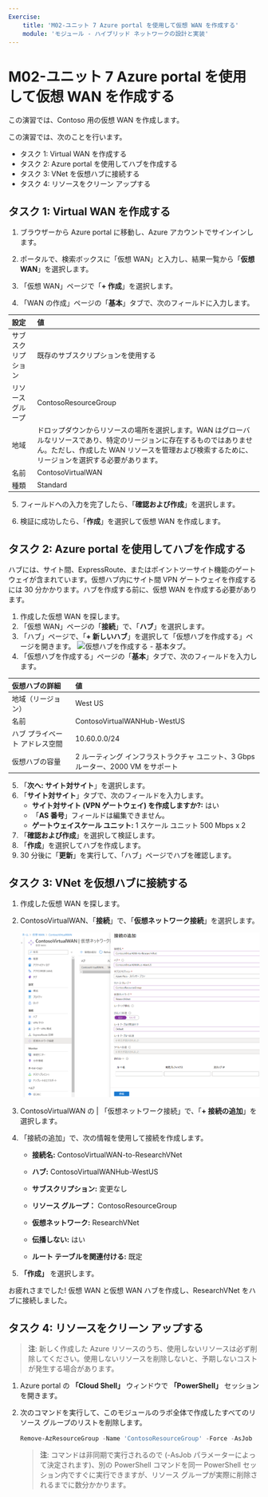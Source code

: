 ```yaml
---
Exercise:
    title: 'M02-ユニット 7 Azure portal を使用して仮想 WAN を作成する'
    module: 'モジュール - ハイブリッド ネットワークの設計と実装'
---
```


# M02-ユニット 7 Azure portal を使用して仮想 WAN を作成する


この演習では、Contoso 用の仮想 WAN を作成します。

この演習では、次のことを行います。

+ タスク 1: Virtual WAN を作成する
+ タスク 2: Azure portal を使用してハブを作成する
+ タスク 3: VNet を仮想ハブに接続する
+ タスク 4: リソースをクリーン アップする



## タスク 1: Virtual WAN を作成する

1. ブラウザーから Azure portal に移動し、Azure アカウントでサインインします。

2. ポータルで、検索ボックスに「仮想 WAN」と入力し、結果一覧から「**仮想 WAN**」を選択します。

<!-- ![Azure portal で仮想ネットワークを検索します。](../media/search-for-virtual-wan.png)
-->
 

3. 「仮想 WAN」ページで「**+ 作成**」を選択します。 

4. 「WAN の作成」ページの「**基本**」タブで、次のフィールドに入力します。

|設定|値|
|:----|:----|
|サブスクリプション|既存のサブスクリプションを使用する|
|リソース グループ|ContosoResourceGroup|
|地域|ドロップダウンからリソースの場所を選択します。WAN はグローバルなリソースであり、特定のリージョンに存在するものではありません。ただし、作成した WAN リソースを管理および検索するために、リージョンを選択する必要があります。|
|名前|ContosoVirtualWAN|
|種類|Standard|

5. フィールドへの入力を完了したら、「**確認および作成**」を選択します。

6. 検証に成功したら、「**作成**」を選択して仮想 WAN を作成します。

## タスク 2: Azure portal を使用してハブを作成する

ハブには、サイト間、ExpressRoute、またはポイントツーサイト機能のゲートウェイが含まれています。仮想ハブ内にサイト間 VPN ゲートウェイを作成するには 30 分かかります。ハブを作成する前に、仮想 WAN を作成する必要があります。

1. 作成した仮想 WAN を探します。 
2. 「仮想 WAN」ページの「**接続**」で、「**ハブ**」を選択します。
3. 「ハブ」ページで、「**+ 新しいハブ**」を選択して「仮想ハブを作成する」ページを開きます。
   ![仮想ハブを作成する - 基本タブ。](../media/create-vwan-hub.png)
4. 「仮想ハブを作成する」ページの「**基本**」タブで、次のフィールドを入力します。

|仮想ハブの詳細|値|
|:----|:----|
|地域（リージョン）|West US|
|名前|ContosoVirtualWANHub-WestUS|
|ハブ プライベート アドレス空間|10.60.0.0/24|
|仮想ハブの容量|2 ルーティング インフラストラクチャ ユニット、3 Gbps ルーター、2000 VM をサポート|

5. 「**次へ: サイト対サイト**」を選択します。
6. 「**サイト対サイト**」タブで、次のフィールドを入力します。
   - **サイト対サイト (VPN ゲートウェイ) を作成しますか?:** はい
   - 「**AS 番号**」フィールドは編集できません。
   - **ゲートウェイスケール ユニット:** 1 スケール ユニット 500 Mbps x 2
7. 「**確認および作成**」を選択して検証します。
8. 「**作成**」を選択してハブを作成します。 
9. 30 分後に「**更新**」を実行して、「ハブ」ページでハブを確認します。 

## タスク 3: VNet を仮想ハブに接続する

1. 作成した仮想 WAN を探します。 

2. ContosoVirtualWAN、「**接続**」で、「**仮想ネットワーク接続**」を選択します。

   ![仮想ネットワーク接続が強調表示された仮想 WAN 構成ページ。](../media/connect-vnet-to-virtual-hub.png)

3. ContosoVirtualWAN の | 「仮想ネットワーク接続」で、「**+ 接続の追加**」を選択します。

4. 「接続の追加」で、次の情報を使用して接続を作成します。

   - **接続名:** ContosoVirtualWAN-to-ResearchVNet

   - **ハブ:** ContosoVirtualWANHub-WestUS

   - **サブスクリプション:** 変更なし

   - **リソース グループ：** ContosoResourceGroup

   - **仮想ネットワーク:** ResearchVNet

   - **伝播しない:** はい

   - **ルート テーブルを関連付ける:** 既定

5. **「作成」** を選択します。

 

お疲れさまでした! 仮想 WAN と仮想 WAN ハブを作成し、ResearchVNet をハブに接続しました。

## タスク 4: リソースをクリーン アップする

   > **注**: 新しく作成した Azure リソースのうち、使用しないリソースは必ず削除してください。使用しないリソースを削除しないと、予期しないコストが発生する場合があります。

1. Azure portal の **「Cloud Shell」** ウィンドウで **「PowerShell」** セッションを開きます。

1. 次のコマンドを実行して、このモジュールのラボ全体で作成したすべてのリソース グループのリストを削除します。

   ```powershell
   Remove-AzResourceGroup -Name 'ContosoResourceGroup' -Force -AsJob
   ```

    > **注**: コマンドは非同期で実行されるので (-AsJob パラメーターによって決定されます)、別の PowerShell コマンドを同一 PowerShell セッション内ですぐに実行できますが、リソース グループが実際に削除されるまでに数分かかります。
